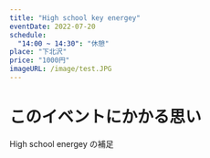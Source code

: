 ```yaml
---
title: "High school key energey"
eventDate: 2022-07-20
schedule:
  "14:00 ~ 14:30": "休憩"
place: "下北沢"
price: "1000円"
imageURL: /image/test.JPG
---
```


# このイベントにかかる思い
High school energey の補足